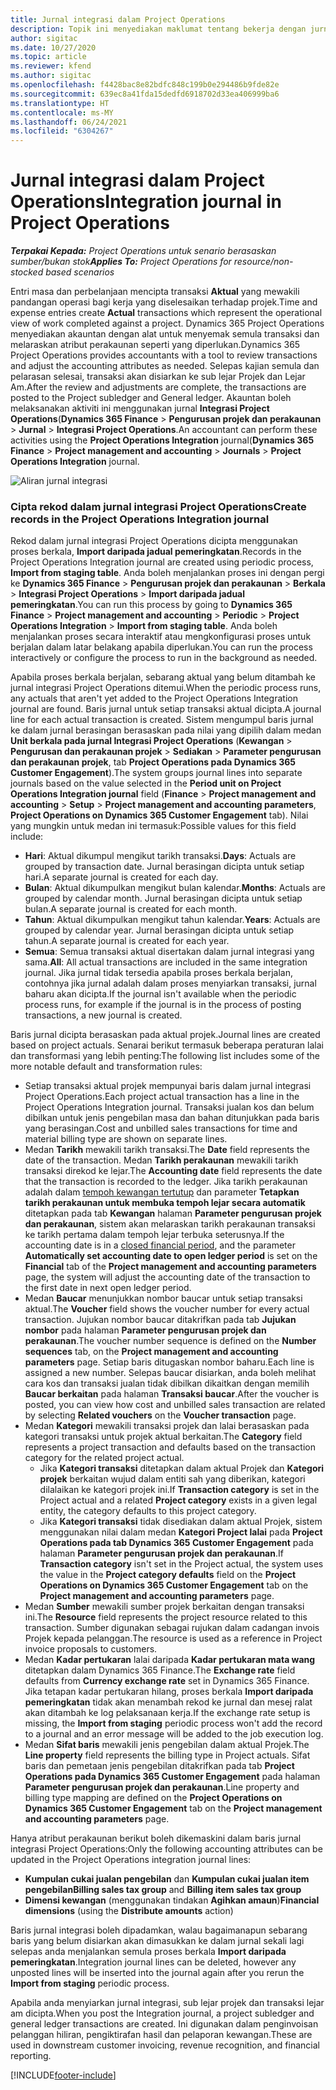 ```yaml
---
title: Jurnal integrasi dalam Project Operations
description: Topik ini menyediakan maklumat tentang bekerja dengan jurnal integrasi dalam Project Operations.
author: sigitac
ms.date: 10/27/2020
ms.topic: article
ms.reviewer: kfend
ms.author: sigitac
ms.openlocfilehash: f4428bac8e82bdfc848c199b0e294486b9fde82e
ms.sourcegitcommit: 639ec8a41fda15dedfd6918702d33ea406999ba6
ms.translationtype: HT
ms.contentlocale: ms-MY
ms.lasthandoff: 06/24/2021
ms.locfileid: "6304267"
---
```

# <a name="integration-journal-in-project-operations"></a><span data-ttu-id="d242b-103">Jurnal integrasi dalam Project Operations</span><span class="sxs-lookup"><span data-stu-id="d242b-103">Integration journal in Project Operations</span></span>

<span data-ttu-id="d242b-104">_**Terpakai Kepada:** Project Operations untuk senario berasaskan sumber/bukan stok_</span><span class="sxs-lookup"><span data-stu-id="d242b-104">_**Applies To:** Project Operations for resource/non-stocked based scenarios_</span></span>

<span data-ttu-id="d242b-105">Entri masa dan perbelanjaan mencipta transaksi **Aktual** yang mewakili pandangan operasi bagi kerja yang diselesaikan terhadap projek.</span><span class="sxs-lookup"><span data-stu-id="d242b-105">Time and expense entries create **Actual** transactions which represent the operational view of work completed against a project.</span></span> <span data-ttu-id="d242b-106">Dynamics 365 Project Operations menyediakan akauntan dengan alat untuk menyemak semula transaksi dan melaraskan atribut perakaunan seperti yang diperlukan.</span><span class="sxs-lookup"><span data-stu-id="d242b-106">Dynamics 365 Project Operations provides accountants with a tool to review transactions and adjust the accounting attributes as needed.</span></span> <span data-ttu-id="d242b-107">Selepas kajian semula dan pelarasan selesai, transaksi akan disiarkan ke sub lejar Projek dan Lejar Am.</span><span class="sxs-lookup"><span data-stu-id="d242b-107">After the review and adjustments are complete, the transactions are posted to the Project subledger and General ledger.</span></span> <span data-ttu-id="d242b-108">Akauntan boleh melaksanakan aktiviti ini menggunakan jurnal **Integrasi Project Operations**(**Dynamics 365 Finance** > **Pengurusan projek dan perakaunan** > **Jurnal** > **Integrasi Project Operations**.</span><span class="sxs-lookup"><span data-stu-id="d242b-108">An accountant can perform these activities using the **Project Operations Integration** journal(**Dynamics 365 Finance** > **Project management and accounting** > **Journals** > **Project Operations Integration** journal.</span></span>

![Aliran jurnal integrasi](./media/IntegrationJournal.png)

### <a name="create-records-in-the-project-operations-integration-journal"></a><span data-ttu-id="d242b-110">Cipta rekod dalam jurnal integrasi Project Operations</span><span class="sxs-lookup"><span data-stu-id="d242b-110">Create records in the Project Operations Integration journal</span></span>

<span data-ttu-id="d242b-111">Rekod dalam jurnal integrasi Project Operations dicipta menggunakan proses berkala, **Import daripada jadual pemeringkatan**.</span><span class="sxs-lookup"><span data-stu-id="d242b-111">Records in the Project Operations Integration journal are created using periodic process, **Import from staging table**.</span></span> <span data-ttu-id="d242b-112">Anda boleh menjalankan proses ini dengan pergi ke **Dynamics 365 Finance** > **Pengurusan projek dan perakaunan** > **Berkala** > **Integrasi Project Operations** > **Import daripada jadual pemeringkatan**.</span><span class="sxs-lookup"><span data-stu-id="d242b-112">You can run this process by going to **Dynamics 365 Finance** > **Project management and accounting** > **Periodic** > **Project Operations Integration** > **Import from staging table**.</span></span> <span data-ttu-id="d242b-113">Anda boleh menjalankan proses secara interaktif atau mengkonfigurasi proses untuk berjalan dalam latar belakang apabila diperlukan.</span><span class="sxs-lookup"><span data-stu-id="d242b-113">You can run the process interactively or configure the process to run in the background as needed.</span></span>

<span data-ttu-id="d242b-114">Apabila proses berkala berjalan, sebarang aktual yang belum ditambah ke jurnal integrasi Project Operations ditemui.</span><span class="sxs-lookup"><span data-stu-id="d242b-114">When the periodic process runs, any actuals that aren't yet added to the Project Operations Integration journal are found.</span></span> <span data-ttu-id="d242b-115">Baris jurnal untuk setiap transaksi aktual dicipta.</span><span class="sxs-lookup"><span data-stu-id="d242b-115">A journal line for each actual transaction is created.</span></span>
<span data-ttu-id="d242b-116">Sistem mengumpul baris jurnal ke dalam jurnal berasingan berasaskan pada nilai yang dipilih dalam medan **Unit berkala pada jurnal Integrasi Project Operations** (**Kewangan** > **Pengurusan dan perakaunan projek** > **Sediakan** > **Parameter pengurusan dan perakaunan projek**, tab **Project Operations pada Dynamics 365 Customer Engagement**).</span><span class="sxs-lookup"><span data-stu-id="d242b-116">The system groups journal lines into separate journals based on the value selected in the **Period unit on Project Operations Integration journal** field (**Finance** > **Project management and accounting** > **Setup** > **Project management and accounting parameters**, **Project Operations on Dynamics 365 Customer Engagement** tab).</span></span> <span data-ttu-id="d242b-117">Nilai yang mungkin untuk medan ini termasuk:</span><span class="sxs-lookup"><span data-stu-id="d242b-117">Possible values for this field include:</span></span>

  - <span data-ttu-id="d242b-118">**Hari**: Aktual dikumpul mengikut tarikh transaksi.</span><span class="sxs-lookup"><span data-stu-id="d242b-118">**Days**: Actuals are grouped by transaction date.</span></span> <span data-ttu-id="d242b-119">Jurnal berasingan dicipta untuk setiap hari.</span><span class="sxs-lookup"><span data-stu-id="d242b-119">A separate journal is created for each day.</span></span>
  - <span data-ttu-id="d242b-120">**Bulan**: Aktual dikumpulkan mengikut bulan kalendar.</span><span class="sxs-lookup"><span data-stu-id="d242b-120">**Months**: Actuals are grouped by calendar month.</span></span> <span data-ttu-id="d242b-121">Jurnal berasingan dicipta untuk setiap bulan.</span><span class="sxs-lookup"><span data-stu-id="d242b-121">A separate journal is created for each month.</span></span>
  - <span data-ttu-id="d242b-122">**Tahun**: Aktual dikumpulkan mengikut tahun kalendar.</span><span class="sxs-lookup"><span data-stu-id="d242b-122">**Years**: Actuals are grouped by calendar year.</span></span> <span data-ttu-id="d242b-123">Jurnal berasingan dicipta untuk setiap tahun.</span><span class="sxs-lookup"><span data-stu-id="d242b-123">A separate journal is created for each year.</span></span>
  - <span data-ttu-id="d242b-124">**Semua**: Semua transaksi aktual disertakan dalam jurnal integrasi yang sama.</span><span class="sxs-lookup"><span data-stu-id="d242b-124">**All**: All actual transactions are included in the same integration journal.</span></span> <span data-ttu-id="d242b-125">Jika jurnal tidak tersedia apabila proses berkala berjalan, contohnya jika jurnal adalah dalam proses menyiarkan transaksi, jurnal baharu akan dicipta.</span><span class="sxs-lookup"><span data-stu-id="d242b-125">If the journal isn't available when the periodic process runs, for example if the journal is in the process of posting transactions, a new journal is created.</span></span>

<span data-ttu-id="d242b-126">Baris jurnal dicipta berasaskan pada aktual projek.</span><span class="sxs-lookup"><span data-stu-id="d242b-126">Journal lines are created based on project actuals.</span></span> <span data-ttu-id="d242b-127">Senarai berikut termasuk beberapa peraturan lalai dan transformasi yang lebih penting:</span><span class="sxs-lookup"><span data-stu-id="d242b-127">The following list includes some of the more notable default and transformation rules:</span></span>

  - <span data-ttu-id="d242b-128">Setiap transaksi aktual projek mempunyai baris dalam jurnal integrasi Project Operations.</span><span class="sxs-lookup"><span data-stu-id="d242b-128">Each project actual transaction has a line in the Project Operations Integration journal.</span></span> <span data-ttu-id="d242b-129">Transaksi jualan kos dan belum dibilkan untuk jenis pengebilan masa dan bahan ditunjukkan pada baris yang berasingan.</span><span class="sxs-lookup"><span data-stu-id="d242b-129">Cost and unbilled sales transactions for time and material billing type are shown on separate lines.</span></span>
  - <span data-ttu-id="d242b-130">Medan **Tarikh** mewakili tarikh transaksi.</span><span class="sxs-lookup"><span data-stu-id="d242b-130">The **Date** field represents the date of the transaction.</span></span> <span data-ttu-id="d242b-131">Medan **Tarikh perakaunan** mewakili tarikh transaksi direkod ke lejar.</span><span class="sxs-lookup"><span data-stu-id="d242b-131">The **Accounting date** field represents the date that the transaction is recorded to the ledger.</span></span> <span data-ttu-id="d242b-132">Jika tarikh perakaunan adalah dalam [tempoh kewangan tertutup](/dynamics365/finance/general-ledger/close-general-ledger-at-period-end) dan parameter **Tetapkan tarikh perakaunan untuk membuka tempoh lejar secara automatik** ditetapkan pada tab **Kewangan** halaman **Parameter pengurusan projek dan perakaunan**, sistem akan melaraskan tarikh perakaunan transaksi ke tarikh pertama dalam tempoh lejar terbuka seterusnya.</span><span class="sxs-lookup"><span data-stu-id="d242b-132">If the accounting date is in a [closed financial period](/dynamics365/finance/general-ledger/close-general-ledger-at-period-end), and the parameter **Automatically set accounting date to open ledger period** is set on the **Financial** tab of the **Project management and accounting parameters** page, the system will adjust the accounting date of the transaction to the first date in next open ledger period.</span></span>
  - <span data-ttu-id="d242b-133">Medan **Baucar** menunjukkan nombor baucar untuk setiap transaksi aktual.</span><span class="sxs-lookup"><span data-stu-id="d242b-133">The **Voucher** field shows the voucher number for every actual transaction.</span></span> <span data-ttu-id="d242b-134">Jujukan nombor baucar ditakrifkan pada tab **Jujukan nombor** pada halaman **Parameter pengurusan projek dan perakaunan**.</span><span class="sxs-lookup"><span data-stu-id="d242b-134">The voucher number sequence is defined on the **Number sequences** tab, on the **Project management and accounting parameters** page.</span></span> <span data-ttu-id="d242b-135">Setiap baris ditugaskan nombor baharu.</span><span class="sxs-lookup"><span data-stu-id="d242b-135">Each line is assigned a new number.</span></span> <span data-ttu-id="d242b-136">Selepas baucar disiarkan, anda boleh melihat cara kos dan transaksi jualan tidak dibilkan dikaitkan dengan memilih **Baucar berkaitan** pada halaman **Transaksi baucar**.</span><span class="sxs-lookup"><span data-stu-id="d242b-136">After the voucher is posted, you can view how cost and unbilled sales transaction are related by selecting **Related vouchers** on the **Voucher transaction** page.</span></span>
  - <span data-ttu-id="d242b-137">Medan **Kategori** mewakili transaksi projek dan lalai berasaskan pada kategori transaksi untuk projek aktual berkaitan.</span><span class="sxs-lookup"><span data-stu-id="d242b-137">The **Category** field represents a project transaction and defaults based on the transaction category for the related project actual.</span></span>
    - <span data-ttu-id="d242b-138">Jika **Kategori transaksi** ditetapkan dalam aktual Projek dan **Kategori projek** berkaitan wujud dalam entiti sah yang diberikan, kategori dilalaikan ke kategori projek ini.</span><span class="sxs-lookup"><span data-stu-id="d242b-138">If **Transaction category** is set in the Project actual and a related **Project category** exists in a given legal entity, the category defaults to this project category.</span></span>
    - <span data-ttu-id="d242b-139">Jika **Kategori transaksi** tidak disediakan dalam aktual Projek, sistem menggunakan nilai dalam medan **Kategori Project lalai** pada **Project Operations pada tab Dynamics 365 Customer Engagement** pada halaman **Parameter pengurusan projek dan perakaunan**.</span><span class="sxs-lookup"><span data-stu-id="d242b-139">If **Transaction category** isn't set in the Project actual, the system uses the value in the **Project category defaults** field on the **Project Operations on Dynamics 365 Customer Engagement** tab on the **Project management and accounting parameters** page.</span></span>
  - <span data-ttu-id="d242b-140">Medan **Sumber** mewakili sumber projek berkaitan dengan transaksi ini.</span><span class="sxs-lookup"><span data-stu-id="d242b-140">The **Resource** field represents the project resource related to this transaction.</span></span> <span data-ttu-id="d242b-141">Sumber digunakan sebagai rujukan dalam cadangan invois Projek kepada pelanggan.</span><span class="sxs-lookup"><span data-stu-id="d242b-141">The resource is used as a reference in Project invoice proposals to customers.</span></span>
  - <span data-ttu-id="d242b-142">Medan **Kadar pertukaran** lalai daripada **Kadar pertukaran mata wang** ditetapkan dalam Dynamics 365 Finance.</span><span class="sxs-lookup"><span data-stu-id="d242b-142">The **Exchange rate** field defaults from **Currency exchange rate** set in Dynamics 365 Finance.</span></span> <span data-ttu-id="d242b-143">Jika tetapan kadar pertukaran hilang, proses berkala **Import daripada pemeringkatan** tidak akan menambah rekod ke jurnal dan mesej ralat akan ditambah ke log pelaksanaan kerja.</span><span class="sxs-lookup"><span data-stu-id="d242b-143">If the exchange rate setup is missing, the **Import from staging** periodic process won't add the record to a journal and an error message will be added to the job execution log.</span></span>
  - <span data-ttu-id="d242b-144">Medan **Sifat baris** mewakili jenis pengebilan dalam aktual Projek.</span><span class="sxs-lookup"><span data-stu-id="d242b-144">The **Line property** field represents the billing type in Project actuals.</span></span> <span data-ttu-id="d242b-145">Sifat baris dan pemetaan jenis pengebilan ditakrifkan pada tab **Project Operations pada Dynamics 365 Customer Engagement** pada halaman **Parameter pengurusan projek dan perakaunan**.</span><span class="sxs-lookup"><span data-stu-id="d242b-145">Line property and billing type mapping are defined on the **Project Operations on Dynamics 365 Customer Engagement** tab on the **Project management and accounting parameters** page.</span></span>

<span data-ttu-id="d242b-146">Hanya atribut perakaunan berikut boleh dikemaskini dalam baris jurnal integrasi Project Operations:</span><span class="sxs-lookup"><span data-stu-id="d242b-146">Only the following accounting attributes can be updated in the Project Operations integration journal lines:</span></span>

- <span data-ttu-id="d242b-147">**Kumpulan cukai jualan pengebilan** dan **Kumpulan cukai jualan item pengebilan**</span><span class="sxs-lookup"><span data-stu-id="d242b-147">**Billing sales tax group** and **Billing item sales tax group**</span></span>
- <span data-ttu-id="d242b-148">**Dimensi kewangan** (menggunakan tindakan **Agihkan amaun**)</span><span class="sxs-lookup"><span data-stu-id="d242b-148">**Financial dimensions** (using the **Distribute amounts** action)</span></span>

<span data-ttu-id="d242b-149">Baris jurnal integrasi boleh dipadamkan, walau bagaimanapun sebarang baris yang belum disiarkan akan dimasukkan ke dalam jurnal sekali lagi selepas anda menjalankan semula proses berkala **Import daripada pemeringkatan**.</span><span class="sxs-lookup"><span data-stu-id="d242b-149">Integration journal lines can be deleted, however any unposted lines will be inserted into the journal again after you rerun the **Import from staging** periodic process.</span></span>

<span data-ttu-id="d242b-150">Apabila anda menyiarkan jurnal integrasi, sub lejar projek dan transaksi lejar am dicipta.</span><span class="sxs-lookup"><span data-stu-id="d242b-150">When you post the Integration journal, a project subledger and general ledger transactions are created.</span></span> <span data-ttu-id="d242b-151">Ini digunakan dalam penginvoisan pelanggan hiliran, pengiktirafan hasil dan pelaporan kewangan.</span><span class="sxs-lookup"><span data-stu-id="d242b-151">These are used in downstream customer invoicing, revenue recognition, and financial reporting.</span></span>


[!INCLUDE[footer-include](../includes/footer-banner.md)]
